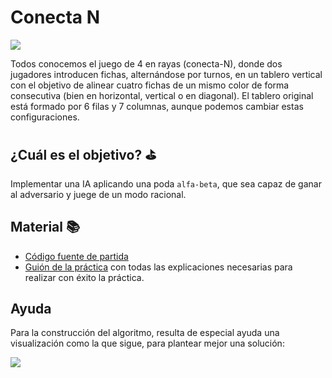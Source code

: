   # Conecta N

![](https://github.com/manuelalferez/inteligenciaArtificial-practica4/blob/master/images/1)



Todos conocemos el juego de 4 en rayas (conecta-N), donde dos jugadores introducen fichas, alternándose por turnos, en un tablero vertical con el objetivo de alinear cuatro fichas de un mismo color de forma consecutiva (bien en horizontal, vertical o en diagonal). El tablero original está formado por 6 filas y 7 columnas, aunque podemos cambiar estas configuraciones.



## ¿Cuál es el objetivo? ⛳️

Implementar una IA aplicando una poda `alfa-beta`, que sea capaz de ganar al adversario y juege de un modo racional. 



## Material 📚
* [Código fuente de partida](https://mega.nz/#F!UKwQUSaT!XD-cJC3_1tI9AMToTCHy6A)
* [Guión de la práctica](https://mega.nz/#!VWw2QaRR!Rwj8ntie9rAaTrY8RxRUZECc84NWJocuPbrZfTLjBTQ) con todas las explicaciones necesarias para realizar con éxito la práctica.



## Ayuda

Para la construcción del algoritmo, resulta de especial ayuda una visualización como la que sigue, para plantear mejor una solución: 

![](https://github.com/manuelalferez/inteligenciaArtificial-practica4/blob/master/images/2)